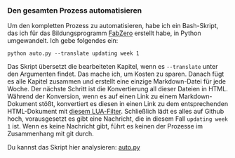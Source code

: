 ### Den gesamten Prozess automatisieren
Um den kompletten Prozess zu automatisieren, habe ich ein Bash-Skript, das ich für das Bildungsprogramm [FabZero](https://github.com/Academany/fabzero) erstellt habe, in Python umgewandelt. Ich gebe folgendes ein:

`python auto.py --translate updating week 1`

Das Skript übersetzt die bearbeiteten Kapitel, wenn es `--translate` unter den Argumenten findet. Das mache ich, um Kosten zu sparen. Danach fügt es alle Kapitel zusammen und erstellt eine einzige Markdown-Datei für jede Woche. Der nächste Schritt ist die Konvertierung all dieser Dateien in HTML. Während der Konversion, wenn es auf einen Link zu einem Markdown-Dokument stößt, konvertiert es diesen in einen Link zu dem entsprechenden HTML-Dokument mit [diesem LUA-Filter](../../../links-to-html.lua). Schließlich lädt es alles auf Github hoch, vorausgesetzt es gibt eine Nachricht, die in diesem Fall `updating week 1` ist. Wenn es keine Nachricht gibt, führt es keinen der Prozesse im Zusammenhang mit git durch.

Du kannst das Skript hier analysieren: [auto.py](../../../auto.py)

